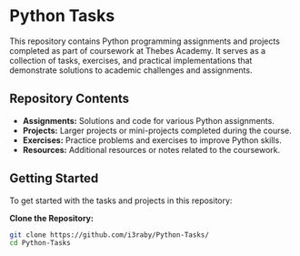 # Python Tasks

This repository contains Python programming assignments and projects completed as part of coursework at Thebes Academy. It serves as a collection of tasks, exercises, and practical implementations that demonstrate solutions to academic challenges and assignments.

## Repository Contents

- **Assignments:** Solutions and code for various Python assignments.
- **Projects:** Larger projects or mini-projects completed during the course.
- **Exercises:** Practice problems and exercises to improve Python skills.
- **Resources:** Additional resources or notes related to the coursework.

## Getting Started

To get started with the tasks and projects in this repository:

**Clone the Repository:**

```bash
git clone https://github.com/i3raby/Python-Tasks/
cd Python-Tasks
```

